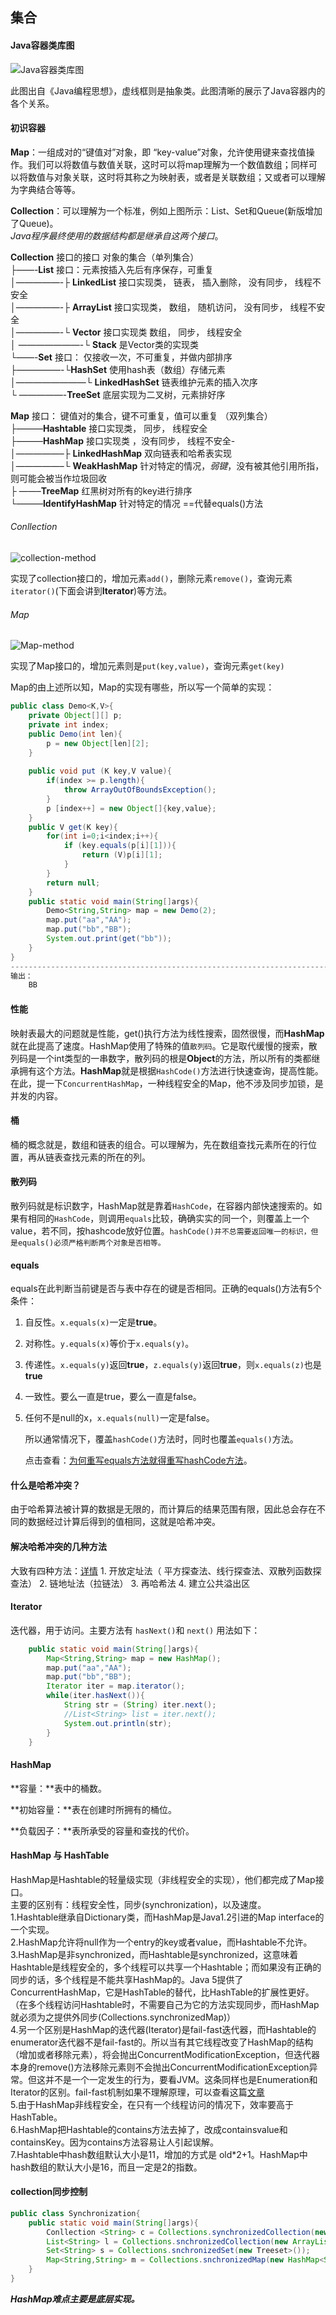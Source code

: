## 集合

#### Java容器类库图



![Java容器类库图](https://ss2.bdstatic.com/70cFvnSh_Q1YnxGkpoWK1HF6hhy/it/u=3428701057,3355392659&fm=26&gp=0.jpg)

此图出自《Java编程思想》，虚线框则是抽象类。此图清晰的展示了Java容器内的各个关系。

#### 初识容器

 **Map**：一组成对的“键值对”对象，即 “key-value”对象，允许使用键来查找值操作。我们可以将数值与数值关联，这时可以将map理解为一个数值数组；同样可以将数值与对象关联，这时将其称之为映射表，或者是关联数组；又或者可以理解为字典结合等等。

**Collection**：可以理解为一个标准，例如上图所示：List、Set和Queue(新版增加了Queue)。  
*Java程序最终使用的数据结构都是继承自这两个接口*。

**Collection** 接口的接口 对象的集合（单列集合）  
├——-**List** 接口：元素按插入先后有序保存，可重复  
│—————-├ **LinkedList** 接口实现类， 链表， 插入删除， 没有同步， 线程不安全  
│—————-├ **ArrayList** 接口实现类， 数组， 随机访问， 没有同步， 线程不安全  
│—————-└ **Vector** 接口实现类 数组， 同步， 线程安全  
│ ———————-└ **Stack** 是Vector类的实现类  
└——-**Set** 接口： 仅接收一次，不可重复，并做内部排序  
├—————-└**HashSet** 使用hash表（数组）存储元素  
│————————└ **LinkedHashSet** 链表维护元素的插入次序  
└ —————-**TreeSet** 底层实现为二叉树，元素排好序    

**Map** 接口： 键值对的集合，键不可重复，值可以重复 （双列集合）   
├———**Hashtable** 接口实现类， 同步， 线程安全  
├———**HashMap** 接口实现类 ，没有同步， 线程不安全-  
│—————–├ **LinkedHashMap** 双向链表和哈希表实现  
│—————–└ **WeakHashMap**  针对特定的情况，*弱键*，没有被其他引用所指，则可能会被当作垃圾回收  
├ ——–**TreeMap** 红黑树对所有的key进行排序  
└———**IdentifyHashMap**  针对特定的情况  ==代替equals()方法

###### Conllection

![collection-method](集合.assets/image-20200526170628450.png)

实现了collection接口的，增加元素`add()`，删除元素`remove()`，查询元素`iterator()`(下面会讲到**Iterator**)等方法。

###### Map

![Map-method](集合.assets/image-20200526170749110.png)

实现了Map接口的，增加元素则是`put(key,value)`，查询元素`get(key)`

Map的由上述所以知，Map的实现有哪些，所以写一个简单的实现：

```java
public class Demo<K,V>{
    private Object[][] p;
    private int index;
    public Demo(int len){
        p = new Object[len][2];
    }
    
    public void put (K key,V value){
        if(index >= p.length){
            throw ArrayOutOfBoundsException();
        }
        p [index++] = new Object[]{key,value};
    }
    public V get(K key){
        for(int i=0;i<index;i++){
            if (key.equals(p[i][1])){
                return (V)p[i][1];
            }
        }
        return null;
    }
    public static void main(String[]args){
        Demo<String,String> map = new Demo(2);
        map.put("aa","AA");
        map.put("bb","BB");
        System.out.print(get("bb"));
    }
}
-----------------------------------------------------------------------------------
输出：
    BB
```

#### 性能

映射表最大的问题就是性能，get()执行方法为线性搜索，固然很慢，而**HashMap**就在此提高了速度。HashMap使用了特殊的值`散列码`。它是取代缓慢的搜索，散列码是一个int类型的一串数字，散列码的根是**Object**的方法，所以所有的类都继承拥有这个方法。**HashMap**就是根据`HashCode()`方法进行快速查询，提高性能。  
在此，提一下`ConcurrentHashMap`，一种线程安全的Map，他不涉及同步加锁，是并发的内容。

#### 桶

桶的概念就是，数组和链表的组合。可以理解为，先在数组查找元素所在的行位置，再从链表查找元素的所在的列。

#### 散列码

散列码就是标识数字，HashMap就是靠着`HashCode`，在容器内部快速搜索的。如果有相同的`HashCode`，则调用`equals`比较，确确实实的同一个，则覆盖上一个value，若不同，按hashcode放好位置。`hashCode()并不总需要返回唯一的标识，但是equals()必须严格判断两个对象是否相等。`

#### equals

equals在此判断当前键是否与表中存在的键是否相同。正确的equals()方法有5个条件：

1. 自反性。`x.equals(x)`一定是**true**。

2. 对称性。`y.equals(x)`等价于`x.equals(y)`。

3. 传递性。`x.equals(y)`返回**true**，`z.equals(y)`返回**true**，则`x.equals(z)`也是**true**

4. 一致性。要么一直是true，要么一直是false。

5. 任何不是null的x，`x.equals(null)`一定是false。  

   所以通常情况下，覆盖`hashCode()`方法时，同时也覆盖`equals()`方法。

   点击查看：[为何重写equals方法就得重写hashCode方法](https://zhuanlan.zhihu.com/p/50206657)。

#### 什么是哈希冲突？

由于哈希算法被计算的数据是无限的，而计算后的结果范围有限，因此总会存在不同的数据经过计算后得到的值相同，这就是哈希冲突。

#### 解决哈希冲突的几种方法

大致有四种方法：[详情](https://www.cnblogs.com/tag6254/p/9416946.html)
       1. 开放定址法（ 平方探查法、线行探查法、双散列函数探查法）
       2. 链地址法（拉链法）
       3. 再哈希法
       4. 建立公共溢出区

#### Iterator 

迭代器，用于访问。主要方法有 `hasNext()`和 `next()` 用法如下：

```java
    public static void main(String[]args){
        Map<String,String> map = new HashMap();
        map.put("aa","AA");
        map.put("bb","BB");
        Iterator iter = map.iterator();
 		while(iter.hasNext()){
     		String str = (String) iter.next();
            //List<String> list = iter.next();
     		System.out.println(str);
        }
    }
```



#### HashMap

**容量：**表中的桶数。

**初始容量：**表在创建时所拥有的桶位。

**负载因子：**表所承受的容量和查找的代价。

#### HashMap 与 HashTable

HashMap是Hashtable的轻量级实现（非线程安全的实现），他们都完成了Map接口。  
主要的区别有：线程安全性，同步(synchronization)，以及速度。  
1.Hashtable继承自Dictionary类，而HashMap是Java1.2引进的Map interface的一个实现。  
2.HashMap允许将null作为一个entry的key或者value，而Hashtable不允许。  
3.HashMap是非synchronized，而Hashtable是synchronized，这意味着Hashtable是线程安全的，多个线程可以共享一个Hashtable；而如果没有正确的同步的话，多个线程是不能共享HashMap的。Java 5提供了ConcurrentHashMap，它是HashTable的替代，比HashTable的扩展性更好。（在多个线程访问Hashtable时，不需要自己为它的方法实现同步，而HashMap 就必须为之提供外同步(Collections.synchronizedMap)）  
4.另一个区别是HashMap的迭代器(Iterator)是fail-fast迭代器，而Hashtable的enumerator迭代器不是fail-fast的。所以当有其它线程改变了HashMap的结构（增加或者移除元素），将会抛出ConcurrentModificationException，但迭代器本身的remove()方法移除元素则不会抛出ConcurrentModificationException异常。但这并不是一个一定发生的行为，要看JVM。这条同样也是Enumeration和Iterator的区别。fail-fast机制如果不理解原理，可以查看这篇[文章](http://www.cnblogs.com/alexlo/archive/2013/03/14/2959233.html)  
5.由于HashMap非线程安全，在只有一个线程访问的情况下，效率要高于HashTable。  
6.HashMap把Hashtable的contains方法去掉了，改成containsvalue和containsKey。因为contains方法容易让人引起误解。   
7.Hashtable中hash数组默认大小是11，增加的方式是 old*2+1。HashMap中hash数组的默认大小是16，而且一定是2的指数。

#### collection同步控制

```java
public class Synchronization{
    public static void main(String[]args){
        Conllection <String> c = Collections.synchronizedCollection(new ArrayList<String>());
        List<String> l = Collections.snchronizedCollection(new ArrayList<String>());
        Set<String> s = Collections.snchronizedSet(new Treeset>());
        Map<String,String> m = Collections.snchronizedMap(new HashMap<String,String>());
    }
}
```

***HashMap难点主要是底层实现。***

